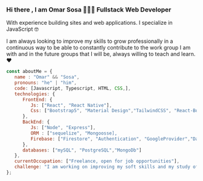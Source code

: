 ### Hi there , I am Omar Sosa 👨🏻‍💻 Fullstack Web Developer 

With experience building sites and web applications. I specialize in JavaScript 🤓

I am always looking to improve my skills to grow professionally in a continuous way to be able to constantly contribute to the work group I am with and in the future groups that I will be, always willing to teach and learn. ❤


```javascript
const aboutMe = {
   name : "Omar" && "Sosa",
   pronouns: "he" | "him",
   code: [Javascript, Typescript, HTML, CSS,],
   technologies: {
      FrontEnd: {
         Js: ["React", "React Native"],
         Css: ["Bootstrap5", "Material Design","TailwindCSS", "React-Boostrap" , "SASS"]
      },
      BackEnd: {
         Js: ["Node", "Express"],
         ORM : ["sequelize", "Mongoosse],
         Firebase: ["Firestore", "Authentication", "GoogleProvider","Database RealTime"]
      },
      databases: ["mySQL", "PostgreSQL","MongoDb"]
   },
   currentOccupation: ["Freelance, open for job opportunities"],
   challenge: "I am working on improving my soft skills and my study of English",
};
```

